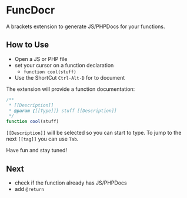 # FuncDocr

A brackets extension to generate JS/PHPDocs for your functions.

## How to Use
* Open a JS or PHP file
* set your cursor on a function declaration
	* `function cool(stuff)`
* Use the ShortCut `Ctrl-Alt-D` for to document

The extension will provide a function documentation:
```javascript
/**
 * [[Description]]
 * @param {[[Type]]} stuff [[Description]]
 */
function cool(stuff)
```
`[[Description]]` will be selected so you can start to type.
To jump to the next `[[tag]]` you can use `Tab`.

Have fun and stay tuned!


## Next
* check if the function already has JS/PHPDocs
* add `@return` 




